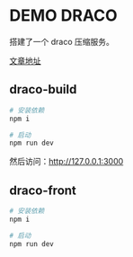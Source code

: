 # DEMO DRACO

搭建了一个 draco 压缩服务。

[文章地址](http://blog.bszhct.com/2021/06/25/搭建了一个%20draco%20转换服务/)


## draco-build


```bash
# 安装依赖
npm i

# 启动
npm run dev
```

然后访问：http://127.0.0.1:3000


## draco-front

```bash
# 安装依赖
npm i

# 启动
npm run dev
```

